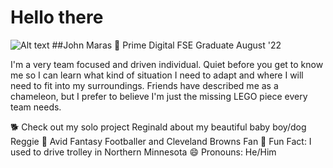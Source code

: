 # Hello there
![Alt text](https://i.imgur.com/cX68s7X.gif)
##John Maras
📝 Prime Digital FSE Graduate August '22

I'm a very team focused and driven individual. Quiet before you get to know me so I can learn what kind of situation I need to adapt and where I will need to fit into my surroundings. Friends have described me as a chameleon, but I prefer to believe I'm just the missing LEGO piece every team needs. 

🐕 Check out my solo project Reginald about my beautiful baby boy/dog Reggie
🏉 Avid Fantasy Footballer and Cleveland Browns Fan
🚋 Fun Fact: I used to drive trolley in Northern Minnesota
😄 Pronouns: He/Him
<!--


Here are some ideas to get you started:

- 🔭 I’m currently working on ...
- 🌱 I’m currently learning ...
- 👯 I’m looking to collaborate on ...
- 🤔 I’m looking for help with ...
- 💬 Ask me about ...
- 📫 How to reach me: ...
- 😄 Pronouns: ...
- ⚡ Fun fact: ...
-->
